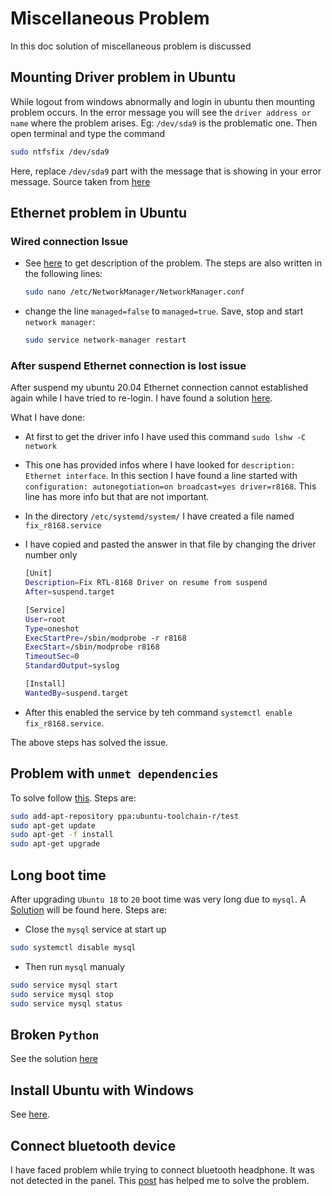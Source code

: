 Miscellaneous Problem
=====================

In this doc solution of miscellaneous problem is discussed

## Mounting Driver problem in Ubuntu

While logout from windows abnormally and login in ubuntu then mounting problem occurs.
In the error message you will see the `driver address or name`
where the problem arises. Eg: `/dev/sda9` is the problematic one. Then open terminal and type the command

```sh
sudo ntfsfix /dev/sda9
```

Here, replace `/dev/sda9` part with the message that is showing in your error message.
Source taken from [here](https://askubuntu.com/a/696648/1128908)


## Ethernet problem in Ubuntu

### Wired connection Issue

- See [here](https://askubuntu.com/a/71205/1128908) to get description of the problem. The steps are also written in the following lines:

    ```sh
    sudo nano /etc/NetworkManager/NetworkManager.conf
    ```

- change the line `managed=false` to `managed=true`. Save, stop and start `network manager`:
    ```sh
    sudo service network-manager restart
    ```

### After suspend Ethernet connection is lost issue

After suspend my ubuntu 20.04 Ethernet connection cannot established again while I have tried to re-login. I have found a solution [here](https://askubuntu.com/a/1058760/1128908).

What I have done:

- At first to get the driver info I have used this command `sudo lshw -C network`

- This one has provided infos where I have looked for `description: Ethernet interface`. In this section I have found a line started with `configuration: autonegotiation=on broadcast=yes driver=r8168`. This line has more info but that are not important.

- In the directory `/etc/systemd/system/` I have created a file named `fix_r8168.service`

- I have copied and pasted the answer in that file by changing the driver number only
    ```sh
    [Unit]
    Description=Fix RTL-8168 Driver on resume from suspend
    After=suspend.target

    [Service]
    User=root
    Type=oneshot
    ExecStartPre=/sbin/modprobe -r r8168
    ExecStart=/sbin/modprobe r8168
    TimeoutSec=0
    StandardOutput=syslog

    [Install]
    WantedBy=suspend.target
    ```

- After this enabled the service by teh command `systemctl enable fix_r8168.service`.

The above steps has solved the issue.

## Problem with `unmet dependencies`

To solve follow [this](https://askubuntu.com/a/870051/1128908). Steps are:

```sh
sudo add-apt-repository ppa:ubuntu-toolchain-r/test
sudo apt-get update
sudo apt-get -f install
sudo apt-get upgrade
```

## Long boot time

After upgrading `Ubuntu 18` to `20` boot time was very long due to ```mysql```. A [Solution](https://askubuntu.com/a/1227490/1128908) will be found here. Steps are:

- Close the `mysql` service at start up
```sh
sudo systemctl disable mysql
```
- Then run `mysql` manualy
```sh
sudo service mysql start
sudo service mysql stop
sudo service mysql status
```

## Broken `Python`

See the solution [here](https://stackoverflow.com/a/46960872/10634362)

## Install Ubuntu with Windows

See [here](https://medium.com/linuxforeveryone/how-to-install-ubuntu-20-04-and-dual-boot-alongside-windows-10-323a85271a73).

## Connect bluetooth device

I have faced problem while trying to connect bluetooth headphone. It was not detected in the panel. This [post](https://medium.com/@karankajrolkar/ubuntu-20-04-bluetooth-earphones-not-connecting-ed2df2ef5a3d) has helped me to solve the problem.

